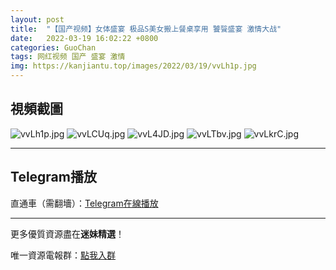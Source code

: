 ```yaml
---
layout: post
title:  "【国产视频】女体盛宴 极品S美女搬上餐桌享用 饕餮盛宴 激情大战"
date:   2022-03-19 16:02:22 +0800
categories: GuoChan
tags: 网红视频 国产 盛宴 激情
img: https://kanjiantu.top/images/2022/03/19/vvLh1p.jpg
---
```



## 視頻截圖

![vvLh1p.jpg](https://kanjiantu.top/images/2022/03/19/vvLh1p.jpg)
![vvLCUq.jpg](https://kanjiantu.top/images/2022/03/19/vvLCUq.jpg)
![vvL4JD.jpg](https://kanjiantu.top/images/2022/03/19/vvL4JD.jpg)
![vvLTbv.jpg](https://kanjiantu.top/images/2022/03/19/vvLTbv.jpg)
![vvLkrC.jpg](https://kanjiantu.top/images/2022/03/19/vvLkrC.jpg)

* * *
## Telegram播放

直通車（需翻墻）：[Telegram在線播放](https://t.me/mimeijingxuan/249)

* * *
更多優質資源盡在**迷妹精選**！

唯一資源電報群：[點我入群](https://t.me/mimeijingxuan)


